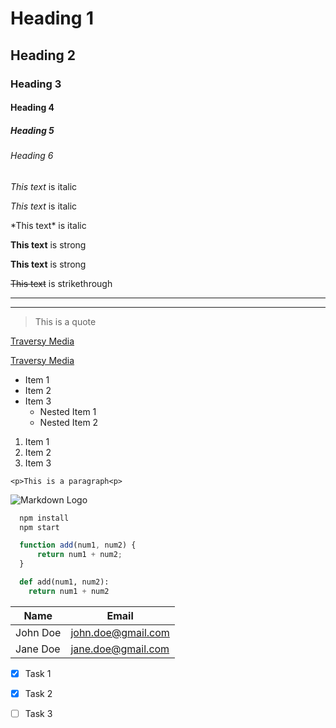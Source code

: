 <!-- Headings -->
# Heading 1
## Heading 2
### Heading 3
#### Heading 4
##### Heading 5
###### Heading 6

<!-- Italics -->
*This text* is italic

_This text_ is italic

<!-- Escaping characters -->
\*This text\* is italic

<!-- Strong -->
**This text** is strong

__This text__ is strong

<!-- Strikethrough -->
~~This text~~ is strikethrough

<!-- Horizontal Rule -->
---

___

<!-- Bockquote -->
> This is a quote

<!-- Links -->
[Traversy Media](http://www.traversymedia.com)

[Traversy Media](http://www.traversymedia.com "Traversy Media")

<!-- UL -->
* Item 1
* Item 2
* Item 3
  * Nested Item 1
  * Nested Item 2

<!-- OL -->
1. Item 1
1. Item 2
1. Item 3

<!-- Inline Code Block -->
`<p>This is a paragraph<p>`

<!-- Images -->
![Markdown Logo](https://markdown-here.com/img/icon256.png)

<!-- GitHub Markdown -->

<!-- Code Blocks -->
```bash
  npm install
  npm start
```

```javascript
  function add(num1, num2) {
      return num1 + num2;
  }
```

```python
  def add(num1, num2):
    return num1 + num2
```

<!-- Tables -->
|Name|Email|
|----|-----|
|John Doe|john.doe@gmail.com|
|Jane Doe|jane.doe@gmail.com|

<!-- Task Lists -->
- [x] Task 1
- [x] Task 2
- [ ] Task 3



